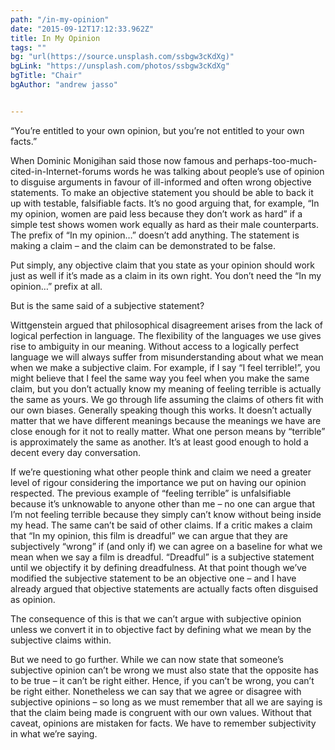 ```yaml
---
path: "/in-my-opinion"
date: "2015-09-12T17:12:33.962Z"
title: In My Opinion
tags: ""
bg: "url(https://source.unsplash.com/ssbgw3cKdXg)"
bgLink: "https://unsplash.com/photos/ssbgw3cKdXg"
bgTitle: "Chair"
bgAuthor: "andrew jasso"


---
```

“You’re entitled to your own opinion, but you’re not entitled to your own facts.”

When Dominic Monigihan said those now famous and perhaps-too-much-cited-in-Internet-forums words he was talking about people’s use of opinion to disguise arguments in favour of ill-informed and often wrong objective statements. To make an objective statement you should be able to back it up with testable, falsifiable facts. It’s no good arguing that, for example, “In my opinion, women are paid less because they don’t work as hard” if a simple test shows women work equally as hard as their male counterparts. The prefix of “In my opinion…” doesn’t add anything. The statement is making a claim – and the claim can be demonstrated to be false.

Put simply, any objective claim that you state as your opinion should work just as well if it’s made as a claim in its own right. You don’t need the “In my opinion…” prefix at all.

But is the same said of a subjective statement?

Wittgenstein argued that philosophical disagreement arises from the lack of logical perfection in language. The flexibility of the languages we use gives rise to ambiguity in our meaning. Without access to a logically perfect language we will always suffer from misunderstanding about what we mean when we make a subjective claim. For example, if I say “I feel terrible!”, you might believe that I feel the same way you feel when you make the same claim, but you don’t actually know my meaning of feeling terrible is actually the same as yours. We go through life assuming the claims of others fit with our own biases. Generally speaking though this works. It doesn’t actually matter that we have different meanings because the meanings we have are close enough for it not to really matter. What one person means by “terrible” is approximately the same as another. It’s at least good enough to hold a decent every day conversation.

If we’re questioning what other people think and claim we need a greater level of rigour considering the importance we put on having our opinion respected. The previous example of “feeling terrible” is unfalsifiable because it’s unknowable to anyone other than me – no one can argue that I’m not feeling terrible because they simply can’t know without being inside my head. The same can’t be said of other claims. If a critic makes a claim that “In my opinion, this film is dreadful” we can argue that they are subjectively “wrong” if (and only if) we can agree on a baseline for what we mean when we say a film is dreadful. “Dreadful” is a subjective statement until we objectify it by defining dreadfulness. At that point though we’ve modified the subjective statement to be an objective one – and I have already argued that objective statements are actually facts often disguised as opinion.

The consequence of this is that we can’t argue with subjective opinion unless we convert it in to objective fact by defining what we mean by the subjective claims within.

But we need to go further. While we can now state that someone’s subjective opinion can’t be wrong we must also state that the opposite has to be true – it can’t be right either. Hence, if you can’t be wrong, you can’t be right either. Nonetheless we can say that we agree or disagree with subjective opinions – so long as we must remember that all we are saying is that the claim being made is congruent with our own values. Without that caveat, opinions are mistaken for facts. We have to remember subjectivity in what we’re saying.